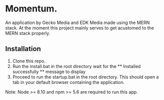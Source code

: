# Momentum.
An application by Gecko Media and EDK Media made using the MERN stack. At the moment this project mainly serves to get acustomed to the MERN stack properly.

## Installation
1. Clone this repo.
2. Run the install.bat in the root directory wait for the ** Installed successfully
 ** message to display
3. Proceed to run the startup.bat in the root directory. This should open a tab in your default browser containing the application.

Note:
Node >= 8.10 and npm >= 5.6 are required to run this app.
